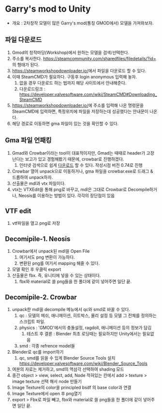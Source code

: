 # Garry's mod to Unity

- 개요 : 2차창작 모델이 많은 Garry's mod(통칭 GMOD에서) 모델을 가져와보자.

## 파일 다운로드

1. Gmod의 창작마당(Workshop)에서 원하는 모델을 검색/선택한다.
2. 주소를 복사한다. <https://steamcommunity.com/sharedfiles/filedetails/?id=> 의 형태가 된다.
3. <https://steamworkshopdownloader.io/>에서 파일을 다운로드 할 수 있다.
4. 이때 SteamCMD가 필요하다. 구동후 login anonymous 입력해 놓자.
   1. 없을 경우 다운로드 하는 법까지 해당 사이트에서 안내해준다.
   2. 다운로드링크 : <https://developer.valvesoftware.com/wiki/SteamCMD#Downloading_SteamCMD>
5. <https://steamworkshopdownloader.io/>에 주소를 입력해 나온 명령문을 SteamCMD에 입력하면, 특정위치에 파일을 저장하는데 성공했다는 안내문이 나온다.
6. 해당 경로로 이동하면 gma 파일이 있는 것을 확인할 수 있다.

## Gma 파일 언패킹

1. Gmad와 Crowbar이라는 tool이 대표적이지만, Gmad는 때때로 header가 고장난다는 보고가 있고 경험해봤기 때문에, crowbar로 진행하겠다.
   1. 인터넷 검색으로 쉽게 [다운로드](https://steamcommunity.com/groups/CrowbarTool) 할 수 있다. 작성시점 버전 0.74로 진행
2. Crowbar 열어 unpack으로 이동하거나, gma 파일을 crowbar.exe로 드래그 & 드롭하여 unpack하자.
3. 산출물은 mdl과 vtx 파일이다.
4. vtx는 VTXEdit을 통해 png로 바꾸고, mdl은 그대로 Crowbar로 Decompile하거나, Neosis를 이용하는 방법이 있다. 각각의 장단점이 있음

## VTF edit

1. vtf파일을 열고 png로 저장

## Decomipile-1. Neosis

1. Crowbar에서 unpack된 mdl을 Open File
   1. 여기서도 png 변환이 가능하다.
   2. 변환된 png를 여기서 mapping 해줄 수 있다.
2. 모델 확인 후 우클릭 export
3. 산출물은 fbx. 즉, 유니티에 넣을 수 있는 상태이다.
   1. fbx와 material로 쓸 png들을 한 폴더에 같이 넣어주면 일단 끝.

## Decomipile-2. Crowbar

1. unpack한 mdl을 decompile 메뉴에서 qc와 smd로 바꿀 수 있다.
   1. qc : 모델의 메쉬, 애니메이션, 히트박스, 물리 설정 등 모델 그 전체를 정의하는 스크립트 파일.
   2. physics : 'GMOD'에서의 충돌설정, ragdoll, 애니메이션 등의 정보가 담김
      1. 테스트 후 결론 : Blender 최초 로딩때는 필요하지만 Unity에서는 필요없음
   3. smd : 각종 refrence model들
2. Blender로 qc를 import하기
   1. qc, smd를 읽을 수 있게 Blender Source Tools 설치 <https://developer.valvesoftware.com/wiki/Blender_Source_Tools>
3. 여분의 자료는 제거하고, smd의 역삼각 선택하여 shading 모드
4. 중간 object > view, select, add, Node 적혀있는 칸에서 add > texture > image texture 선택 해서 node 만들기
5. Image Texture의 color을 principled bsdf 의 base color과 연결
6. Image Texture에서 open 후 png열기
7. export > Fbx로 파일 빼고, fbx와 material로 쓸 png들을 한 폴더에 같이 넣어주면 일단 끝.
